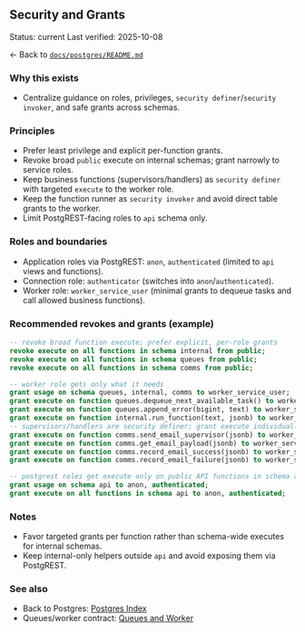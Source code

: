 ## Security and Grants

Status: current
Last verified: 2025-10-08

← Back to [`docs/postgres/README.md`](./README.md)

### Why this exists

- Centralize guidance on roles, privileges, `security definer`/`security invoker`, and safe grants across schemas.

### Principles

- Prefer least privilege and explicit per-function grants.
- Revoke broad `public` execute on internal schemas; grant narrowly to service roles.
- Keep business functions (supervisors/handlers) as `security definer` with targeted `execute` to the worker role.
- Keep the function runner as `security invoker` and avoid direct table grants to the worker.
- Limit PostgREST-facing roles to `api` schema only.

### Roles and boundaries

- Application roles via PostgREST: `anon`, `authenticated` (limited to `api` views and functions).
- Connection role: `authenticator` (switches into `anon`/`authenticated`).
- Worker role: `worker_service_user` (minimal grants to dequeue tasks and call allowed business functions).

### Recommended revokes and grants (example)

```sql
-- revoke broad function execute; prefer explicit, per-role grants
revoke execute on all functions in schema internal from public;
revoke execute on all functions in schema queues from public;
revoke execute on all functions in schema comms from public;

-- worker role gets only what it needs
grant usage on schema queues, internal, comms to worker_service_user;
grant execute on function queues.dequeue_next_available_task() to worker_service_user;
grant execute on function queues.append_error(bigint, text) to worker_service_user;
grant execute on function internal.run_function(text, jsonb) to worker_service_user;
-- supervisors/handlers are security definer; grant execute individually:
grant execute on function comms.send_email_supervisor(jsonb) to worker_service_user;
grant execute on function comms.get_email_payload(jsonb) to worker_service_user;
grant execute on function comms.record_email_success(jsonb) to worker_service_user;
grant execute on function comms.record_email_failure(jsonb) to worker_service_user;

-- postgrest roles get execute only on public API functions in schema api
grant usage on schema api to anon, authenticated;
grant execute on all functions in schema api to anon, authenticated;
```

### Notes

- Favor targeted grants per function rather than schema-wide executes for internal schemas.
- Keep internal-only helpers outside `api` and avoid exposing them via PostgREST.

### See also

- Back to Postgres: [Postgres Index](README.md)
- Queues/worker contract: [Queues and Worker](queues-and-worker.md)
